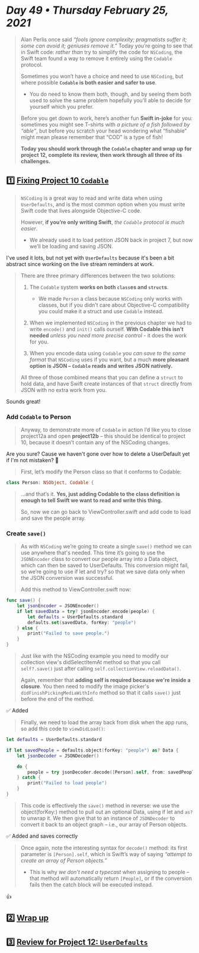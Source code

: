 # *Day 49 • Thursday February 25, 2021*

>Alan Perlis once said _“fools ignore complexity; pragmatists suffer it; some can avoid it; geniuses remove it.”_ Today you’re going to see that in Swift code: _rather than_ try to simplify the code for `NSCoding`, the Swift team found a way to remove it entirely using the `Codable` protocol.
>
>Sometimes you won’t have a choice and need to use `NSCoding`, but where possible **`Codable` is both easier and safer to use**. 
>* You do need to know them both, though, and by seeing them both used to solve the same problem hopefully you’ll able to decide for yourself which you prefer.
>
>Before you get down to work, here’s another fun **Swift in-joke** for you: sometimes you might see T-shirts with _a picture of a fish followed by “able”_, but before you scratch your head wondering what “fishable” might mean please remember that “COD” is a type of fish!
>
>**Today you should work through the `Codable` chapter and wrap up for project 12, complete its review, then work through all three of its challenges.**

## :one: [Fixing Project 10 `Codable`](https://www.hackingwithswift.com/read/12/4/fixing-project-10-codable) 

>`NSCoding` is a great way to read and write data when using `UserDefaults`, and is the most common option when you must write Swift code that lives alongside Objective-C code.
>
>However, **if you’re only writing Swift**, _the `Codable` protocol is much easier_. 
>* We already used it to load petition JSON back in project 7, but now we’ll be loading and saving JSON.

I've used it lots, but not yet with `UserDefaults` because it's been a bit abstract since working on the live stream reminders at work.

>There are three primary differences between the two solutions:
>
>1. The `Codable` system **works on both `class`es and `struct`s**. 
>    * We made `Person` a class because `NSCoding` only works with classes, but if you didn’t care about Objective-C compatibility you could make it a struct and use `Codable` instead.
>
>2. When we implemented `NSCoding` in the previous chapter we had to write `encode()` and `init()` calls ourself. **With Codable this isn’t needed** _unless you need more precise control_ - it does the work for you.
>
>3. When you encode data using `Codable` you _can save to the same format_ that `NSCoding` uses if you want, but a much **more pleasant option is JSON – `Codable` reads and writes JSON natively.**
>
>All three of those combined means that you can define a `struct` to hold data, and have Swift create instances of that `struct` directly from JSON with no extra work from you.

Sounds great!

### Add `Codable` to Person

>Anyway, to demonstrate more of `Codable` in action I’d like you to close project12a and open **project12b** – this should be identical to project 10, because it doesn’t contain any of the NSCoding changes.

Are you sure? Cause we haven't gone over how to delete a UserDefault yet if I'm not mistaken? :thinking: 

>First, let’s modify the Person class so that it conforms to Codable:

```swift
class Person: NSObject, Codable {
```

>…and that’s it. **Yes, just adding Codable to the class definition is enough to tell Swift we want to read and write this thing.** 
>
>So, now we can go back to ViewController.swift and add code to load and save the people array.

### Create `save()`

>As with `NSCoding` we’re going to create a single `save()` method we can use anywhere that's needed. This time it’s going to use the `JSONEncoder` class to convert our people array into a Data object, which can then be saved to UserDefaults. This conversion might fail, so we’re going to use if let and try? so that we save data only when the JSON conversion was successful.
>
>Add this method to ViewController.swift now:

```swift
func save() {
    let jsonEncoder = JSONEncoder()
    if let savedData = try? jsonEncoder.encode(people) {
        let defaults = UserDefaults.standard
        defaults.set(savedData, forKey: "people")
    } else {
        print("Failed to save people.")
    }
}
```
>Just like with the NSCoding example you need to modify our collection view's didSelectItemAt method so that you call `self?.save()` just after calling `self.collectionView.reloadData()`. 
>
>Again, remember that **adding self is required because we're inside a closure**. You then need to modify the image picker's `didFinishPickingMediaWithInfo` method so that it calls `save()` just before the end of the method.

:white_check_mark: Added

>Finally, we need to load the array back from disk when the app runs, so add this code to `viewDidLoad()`:

```swift
let defaults = UserDefaults.standard

if let savedPeople = defaults.object(forKey: "people") as? Data {
    let jsonDecoder = JSONDecoder()

    do {
        people = try jsonDecoder.decode([Person].self, from: savedPeople)
    } catch {
        print("Failed to load people")
    }
}
```

>This code is effectively the `save()` method in reverse: we use the object(forKey:) method to pull out an optional Data, using if let and `as?` to unwrap it. We then give that to an instance of `JSONDecoder` to convert it back to an object graph – i.e., our array of Person objects.

:white_check_mark: Added and saves correctly

>Once again, note the interesting syntax for `decode()` method: its first parameter is `[Person].self`, which is Swift’s way of saying _“attempt to create an array of Person objects.”_ 
>* This is why _we don’t need a typecast_ when assigning to people – that method will automatically return `[People]`, or if the conversion fails then the catch block will be executed instead.

:+1:

## :two: [Wrap up](https://www.hackingwithswift.com/read/12/5/wrap-up) 

## :three:  [Review for Project 12: `UserDefaults`](https://www.hackingwithswift.com/review/hws/project-12-userdefaults) 